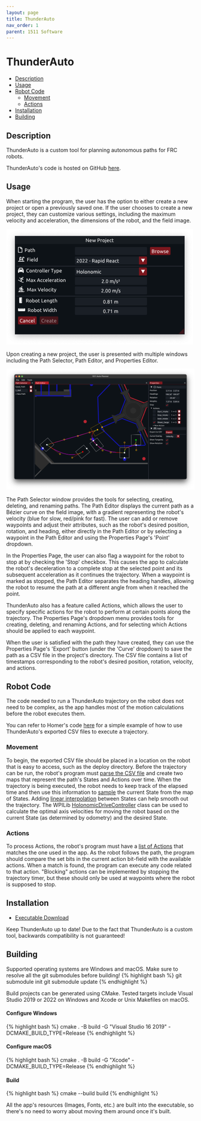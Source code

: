```yaml
---
layout: page
title: ThunderAuto
nav_order: 1
parent: 1511 Software
---
```


# ThunderAuto

* [Description](#description)
* [Usage](#usage)
* [Robot Code](#robot-code)
    * [Movement](#movement)
    * [Actions](#actions)
* [Installation](#installation)
* [Building](#building)

## Description
ThunderAuto is a custom tool for planning autonomous paths for FRC robots.

ThunderAuto's code is hosted on GitHub [here](https://github.com/frc1511/ThunderAuto).

## Usage
When starting the program, the user has the option to either create a new project or open a previously saved one. If the user chooses to create a new project, they can customize various settings, including the maximum velocity and acceleration, the dimensions of the robot, and the field image.

<img src="/assets/images/thunderauto/screenshot_2.png" alt="ThunderAuto New Project Window" width="500">

Upon creating a new project, the user is presented with multiple windows including the Path Selector, Path Editor, and Properties Editor.

<img src="/assets/images/thunderauto/screenshot_1.png" alt="ThunderAuto Path Editor" width="800">

The Path Selector window provides the tools for selecting, creating, deleting, and renaming paths. The Path Editor displays the current path as a Bézier curve on the field image, with a gradient representing the robot's velocity (blue for slow, red/pink for fast). The user can add or remove waypoints and adjust their attributes, such as the robot's desired position, rotation, and heading, either directly in the Path Editor or by selecting a waypoint in the Path Editor and using the Properties Page's 'Point' dropdown.

In the Properties Page, the user can also flag a waypoint for the robot to stop at by checking the 'Stop' checkbox. This causes the app to calculate the robot's deceleration to a complete stop at the selected point and its subsequent acceleration as it continues the trajectory. When a waypoint is marked as stopped, the Path Editor separates the heading handles, allowing the robot to resume the path at a different angle from when it reached the point.

ThunderAuto also has a feature called Actions, which allows the user to specify specific actions for the robot to perform at certain points along the trajectory. The Properties Page's dropdown menu provides tools for creating, deleting, and renaming Actions, and for selecting which Actions should be applied to each waypoint.

When the user is satisfied with the path they have created, they can use the Properties Page's 'Export' button (under the 'Curve' dropdown) to save the path as a CSV file in the project's directory. The CSV file contains a list of timestamps corresponding to the robot's desired position, rotation, velocity, and actions.

## Robot Code
The code needed to run a ThunderAuto trajectory on the robot does not need to be complex, as the app handles most of the motion calculations before the robot executes them.

You can refer to Homer's code [here](https://github.com/petelilley/Homer) for a simple example of how to use ThunderAuto's exported CSV files to execute a trajectory.

### Movement
To begin, the exported CSV file should be placed in a location on the robot that is easy to access, such as the deploy directory. Before the trajectory can be run, the robot's program must [parse the CSV file](https://github.com/petelilley/Homer/blob/main/src/Main/Trajectory/Trajectory.cpp#L13) and create two maps that represent the path's States and Actions over time. When the trajectory is being executed, the robot needs to keep track of the elapsed time and then use this information to [sample](https://github.com/petelilley/Homer/blob/main/src/Main/Trajectory/Trajectory.cpp#L34) the current State from the map of States. Adding [linear interpolation](https://github.com/petelilley/Homer/blob/main/src/Main/Trajectory/Trajectory.cpp#L66) between States can help smooth out the trajectory. The WPILib [HolonomicDriveController](https://github.wpilib.org/allwpilib/docs/release/cpp/classfrc_1_1_holonomic_drive_controller.html) class can be used to calculate the optimal axis velocities for moving the robot based on the current State (as determined by odometry) and the desired State.

### Actions
To process Actions, the robot's program must have a [list of Actions](https://github.com/frc1511/Homer/blob/main/src/Main/Autonomous/Autonomous.h#L85) that matches the one used in the app. As the robot follows the path, the program should compare the set bits in the current action bit-field with the available actions. When a match is found, the program can execute any code related to that action. "Blocking" actions can be implemented by stopping the trajectory timer, but these should only be used at waypoints where the robot is supposed to stop.

## Installation
* [Executable Download](https://github.com/petelilley/ThunderAuto/releases/latest)

Keep ThunderAuto up to date! Due to the fact that ThunderAuto is a custom tool, backwards compatibility is not guaranteed!

## Building
Supported operating systems are Windows and macOS. Make sure to resolve all the git submodules before building!
{% highlight bash %}
git submodule init
git submodule update
{% endhighlight %}

Build projects can be generated using CMake. Tested targets include Visual Studio 2019 or 2022 on Windows and Xcode or Unix Makefiles on macOS. 
#### Configure Windows
{% highlight bash %}
cmake . -B build -G "Visual Studio 16 2019" -DCMAKE_BUILD_TYPE=Release
{% endhighlight %}

#### Configure macOS
{% highlight bash %}
cmake . -B build -G "Xcode" -DCMAKE_BUILD_TYPE=Release
{% endhighlight %}

#### Build
{% highlight bash %}
cmake --build build
{% endhighlight %}

All the app's resources (Images, Fonts, etc.) are built into the executable, so there's no need to worry about moving them around once it's built.
